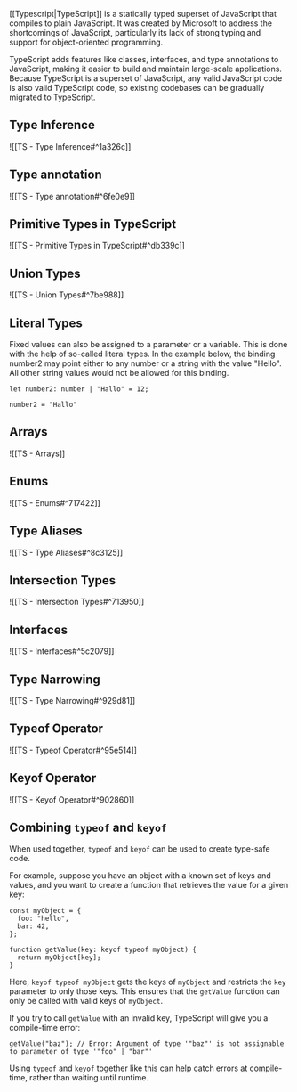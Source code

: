 [[Typescript|TypeScript]] is a statically typed superset of JavaScript that compiles to plain JavaScript. It was created by Microsoft to address the shortcomings of JavaScript, particularly its lack of strong typing and support for object-oriented programming.

TypeScript adds features like classes, interfaces, and type annotations to JavaScript, making it easier to build and maintain large-scale applications. Because TypeScript is a superset of JavaScript, any valid JavaScript code is also valid TypeScript code, so existing codebases can be gradually migrated to TypeScript.


## Type Inference

![[TS - Type Inference#^1a326c]]


## Type annotation

![[TS - Type annotation#^6fe0e9]]


## Primitive Types in TypeScript

![[TS - Primitive Types in TypeScript#^db339c]]

## Union Types

![[TS - Union Types#^7be988]]

## Literal Types

Fixed values can also be assigned to a parameter or a variable. This is done with the help of so-called literal types. In the example below, the binding number2 may point either to any number or a string with the value "Hello". All other string values would not be allowed for this binding.

```TS
let number2: number | "Hallo" = 12;

number2 = "Hallo"
```

## Arrays

![[TS - Arrays]]

## Enums 

![[TS - Enums#^717422]]

## Type Aliases

![[TS - Type Aliases#^8c3125]]

## Intersection Types

![[TS - Intersection Types#^713950]]

## Interfaces

![[TS - Interfaces#^5c2079]]

## Type Narrowing

![[TS - Type Narrowing#^929d81]]

## Typeof Operator

![[TS - Typeof Operator#^95e514]]

## Keyof Operator

![[TS - Keyof Operator#^902860]]

## Combining `typeof` and `keyof`

When used together, `typeof` and `keyof` can be used to create type-safe code.

For example, suppose you have an object with a known set of keys and values, and you want to create a function that retrieves the value for a given key:

```TS
const myObject = {
  foo: "hello",
  bar: 42,
};

function getValue(key: keyof typeof myObject) {
  return myObject[key];
}
```

Here, `keyof typeof myObject` gets the keys of `myObject` and restricts the `key` parameter to only those keys. This ensures that the `getValue` function can only be called with valid keys of `myObject`.

If you try to call `getValue` with an invalid key, TypeScript will give you a compile-time error:

```TS
getValue("baz"); // Error: Argument of type '"baz"' is not assignable to parameter of type '"foo" | "bar"'
```

Using `typeof` and `keyof` together like this can help catch errors at compile-time, rather than waiting until runtime.